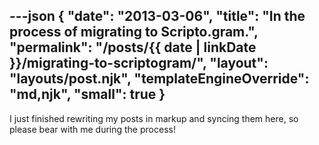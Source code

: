---json
{
	"date": "2013-03-06",
	"title": "In the process of migrating to Scripto.gram.",
	"permalink": "/posts/{{ date | linkDate }}/migrating-to-scriptogram/",
	"layout": "layouts/post.njk",
	"templateEngineOverride": "md,njk",
	"small": true
}
---

I just finished rewriting my posts in markup and syncing them here, so please bear with me during the process!